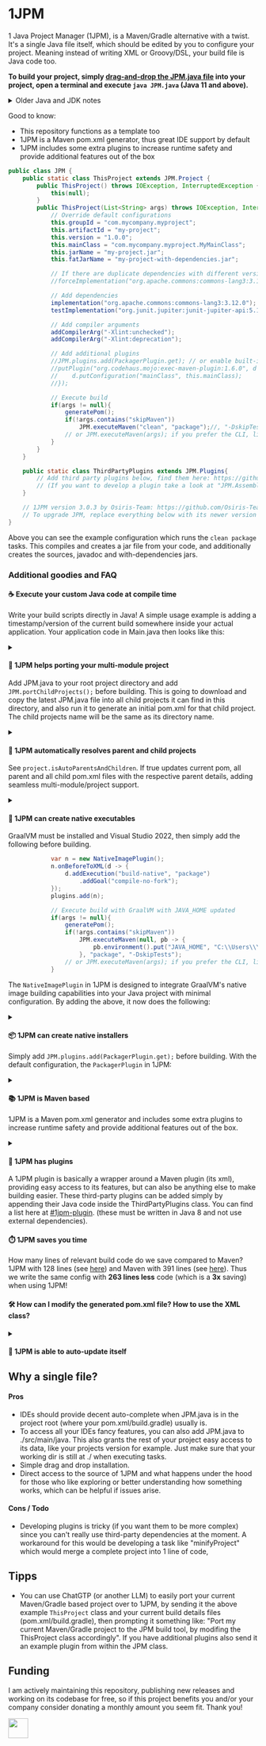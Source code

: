 # 1JPM
1 Java Project Manager (1JPM), is a Maven/Gradle alternative with a twist.
It's a single Java file itself, which should be edited by you to configure your project.
Meaning instead of writing XML or Groovy/DSL, your build file is Java code too.

**To build your project, simply [drag-and-drop the JPM.java file](./src/main/java/com/mycompany/myproject/JPM.java) 
into your project, open a terminal and execute `java JPM.java` (Java 11 and above).**

<details>
<summary>Older Java and JDK notes</summary>

- Java 8 to 10:  `javac JPM.java && java -cp . JPM`
- Earlier Java versions are not supported
- Make sure you use a [globally installed JDK](https://adoptium.net/temurin/releases/?os=windows&package=jdk)
(not JRE) with JAVA_HOME set
</details>


Good to know:
- This repository functions as a template too
- 1JPM is a Maven pom.xml generator, thus great IDE support by default
- 1JPM includes some extra plugins to increase runtime safety and provide additional features out of the box

```java
public class JPM {
    public static class ThisProject extends JPM.Project {
        public ThisProject() throws IOException, InterruptedException {
            this(null);
        }
        public ThisProject(List<String> args) throws IOException, InterruptedException {
            // Override default configurations
            this.groupId = "com.mycompany.myproject";
            this.artifactId = "my-project";
            this.version = "1.0.0";
            this.mainClass = "com.mycompany.myproject.MyMainClass";
            this.jarName = "my-project.jar";
            this.fatJarName = "my-project-with-dependencies.jar";

            // If there are duplicate dependencies with different versions force a specific version like so:
            //forceImplementation("org.apache.commons:commons-lang3:3.12.0");

            // Add dependencies
            implementation("org.apache.commons:commons-lang3:3.12.0");
            testImplementation("org.junit.jupiter:junit-jupiter-api:5.10.3");

            // Add compiler arguments
            addCompilerArg("-Xlint:unchecked");
            addCompilerArg("-Xlint:deprecation");

            // Add additional plugins
            //JPM.plugins.add(PackagerPlugin.get); // or enable built-in ones
            //putPlugin("org.codehaus.mojo:exec-maven-plugin:1.6.0", d -> {
            //    d.putConfiguration("mainClass", this.mainClass);
            //});

            // Execute build
            if(args != null){
                generatePom();
                if(!args.contains("skipMaven"))
                    JPM.executeMaven("clean", "package");//, "-DskipTests"); 
                // or JPM.executeMaven(args); if you prefer the CLI, like "java JPM.java clean package"
            }
        }
    }

    public static class ThirdPartyPlugins extends JPM.Plugins{
        // Add third party plugins below, find them here: https://github.com/topics/1jpm-plugin?o=desc&s=updated
        // (If you want to develop a plugin take a look at "JPM.AssemblyPlugin" class further below to get started)
    }

    // 1JPM version 3.0.3 by Osiris-Team: https://github.com/Osiris-Team/1JPM
    // To upgrade JPM, replace everything below with its newer version
}
```

Above you can see the example configuration which runs the `clean package` tasks.
This compiles and creates a jar file from your code, and additionally creates the sources,
javadoc and with-dependencies jars.

### Additional goodies and FAQ

#### ☕ Execute your custom Java code at compile time
Write your build scripts directly in Java!
A simple usage example is adding a timestamp/version of the current build
somewhere inside your actual application. Your application code in Main.java then looks like this:

<details>
<summary></summary>

```java
//...
            add(new H6("Version " + LocalDateTime.ofInstant(Instant.ofEpochMilli(/*CURRENT_MILLIS_AT_JPM_BUILD*/1747573889290L), ZoneId.systemDefault()).toLocalDate().toString()));
//...
```
And inside the JPM class you add something like this:
```java
        // Replaces/Updates the current timestamp in the main class, looks like this: /*CURRENT_MILLIS_AT_JPM_BUILD*/1747573889290L
        var srcFolder = new File(System.getProperty("user.dir") + "/src/main/java");
        var mainFile = new File(srcFolder +"/"+ mainClass.replace(".", "/").replace("Main", "Main.java"));
        var s = Files.readString(mainFile.toPath());
        Files.writeString(mainFile.toPath(), s.replaceFirst("/\\*CURRENT_MILLIS_AT_JPM_BUILD\\*/\\d+L",
                "/*CURRENT_MILLIS_AT_JPM_BUILD*/"+System.currentTimeMillis()+"L"));
```
</details>

#### 🧩 1JPM helps porting your multi-module project
Add JPM.java to your root project directory and add `JPM.portChildProjects();` before building.
This is going to download and copy the latest JPM.java file into all child projects it can find
in this directory, and also run it to generate an initial pom.xml for that child project.
The child projects name will be the same as its directory name.

<details>
<summary></summary>


A child project is detected
if a src/main/java folder structure exists, and the parent folder of src/ is then used as child project root.  
Note that a child project is expected to be directly inside a subdirectory of this project.

Now `project.isAutoParentsAndChildren` will work properly, since all needed pom.xml files should exist.

Do you also need something like global variables across those projects? 
Then the `String val = $("key");` function might be of help to you,
since it can easily retrieve values for props defined in the nearest JPM.properties file.

</details>

#### 🧭 1JPM automatically resolves parent and child projects
See `project.isAutoParentsAndChildren`.
If true updates current pom, all parent and all child pom.xml
files with the respective parent details, adding seamless multi-module/project support.

<details>
<summary></summary>


This expects that the parent pom is always inside the parent directory,
otherwise a performant search is not possible since the entire disk would need to be checked.
</details>

#### 🧊 1JPM can create native executables

GraalVM must be installed and Visual Studio 2022, then simply add the following before building.

```java
            var n = new NativeImagePlugin();
            n.onBeforeToXML(d -> {
                d.addExecution("build-native", "package")
                    .addGoal("compile-no-fork");
            });
            plugins.add(n);

            // Execute build with GraalVM with JAVA_HOME updated
            if(args != null){
                generatePom();
                if(!args.contains("skipMaven"))
                    JPM.executeMaven(null, pb -> {
                        pb.environment().put("JAVA_HOME", "C:\\Users\\YOUR_USERNAME\\YOUR_PATH\\graalvm-jdk-24.0.2");
                    }, "package", "-DskipTests");
                // or JPM.executeMaven(args); if you prefer the CLI, like "java JPM.java clean package"
            }
```

The `NativeImagePlugin` in 1JPM is designed to integrate GraalVM's native image building capabilities into your Java project with minimal configuration. 
By adding the above, it now does the following:

<details>
<summary></summary>


1. **Image Generation**: It builds a native executable from your Java application using GraalVM. The generated executable is placed in the `target` directory.

2. **Default Configuration**:
    - **`imageName`**: Defaults to the project's `artifactId`.
    - **`mainClass`**: Automatically determined from the project’s main class configuration.
    - **`build-native` execution**: Compiles the project into a native image during the `package` phase.
    - **`test-native` execution**: Compiles and runs tests as native images during the `test` phase.

3. **Basic Options**: The plugin can be further configured with options like `verbose` output, additional `buildArgs`, or enabling debug information, but these are not set by default.

This setup allows you to seamlessly build native executables with GraalVM, leveraging its performance benefits and ahead-of-time (AOT) compilation, directly from your Maven build process.

For more details see [this GraalVM article](https://graalvm.github.io/native-build-tools/latest/maven-plugin.html).

</details>

#### 📦 1JPM can create native installers
Simply add `JPM.plugins.add(PackagerPlugin.get);` before building.
With the default configuration, the `PackagerPlugin` in 1JPM:

<details>
<summary></summary>


- **Bundles a JRE** with the application package, ensuring the packaged application is self-contained and can run on any system without requiring an external JRE.
- **Uses the project's main class** as the entry point for the application, which is automatically set based on the project's configuration.
- **Generates a basic executable package** without additional platform-specific settings, tarballs, or zipballs.
- **Creates an installer** for the application by default for the current operating system.

This default setup is ideal for quickly packaging a Java application into a distributable format that includes everything needed to run the app.
For more details see [JavaPackager on GitHub](https://github.com/fvarrui/JavaPackager).

</details>

#### 📚 1JPM is Maven based
1JPM is a Maven pom.xml generator and includes some extra plugins to increase runtime safety and provide additional features out of the box.

<details>
<summary></summary>

We use Maven since the complexity as a fully independent build tool
(see version [1.0.3](https://github.com/Osiris-Team/1JPM/blob/1.0.3/src/main/java/JPM.java)) was too high for a single file. Besides, this gives us access to more features, a rich and mature plugin ecosystem, as well as **great IDE compatibility**. 1JPM will take care of generating the pom.xml, downloading the Maven-Wrapper, and then executing Maven as you can see above`.

</details>

#### 🔌 1JPM has plugins
A 1JPM plugin is basically a wrapper around a Maven plugin (its xml), providing easy access to its features, but can also be anything else to make building easier.
These third-party plugins can be added simply by appending their Java code inside the ThirdPartyPlugins class.
You can find a list here at [#1jpm-plugin](https://github.com/topics/1jpm-plugin?o=desc&s=updated).
(these must be written in Java 8 and not use external dependencies).


#### ⏱️ 1JPM saves you time
How many lines of relevant build code do we save compared to Maven? 
1JPM with 128 lines (see [here](https://github.com/Osiris-Team/AutoPlug-Client/blob/bd580033dea4f0cb7399496e9a01bf8047fb5d88/src/main/java/JPM.java))
and Maven with 391 lines (see [here](https://github.com/Osiris-Team/AutoPlug-Client/blob/bd580033dea4f0cb7399496e9a01bf8047fb5d88/pom.xml)).
Thus we write the same config with **263 lines less** code (which is a **3x** saving) when using 1JPM!


#### 🛠️ How can I modify the generated pom.xml file? How to use the XML class?
<details>
<summary></summary>

Inside your ThisProject class you can override the toXML() like so:
```java
@java.lang.Override
public com.mycompany.core.JPM.XML toXML() {
   XML pom = super.toXML(); // Returns <project> element that is fully populated based on ThisProject settings
   
   // Modify here, the example below adds a <resource> 
   // (which will ultimately add non .java files to the output jar too, just an example)
   XML res = new XML("resource");
   res.put("directory", "src/main/java");
   res.put("filtering", "false");
   res.put("includes include", "**/*");
   res.put("excludes exclude", "**/*.java");

   pom.add("build resources", res);
   return pom;
}
```
</details>

#### 🔄 1JPM is able to auto-update itself


## Why a single file?

#### Pros
- IDEs should provide decent auto-complete when JPM.java is in the project root (where your pom.xml/build.gradle)
usually is.
- To access all your IDEs fancy features, you can also add JPM.java to ./src/main/java.
This also grants the rest of your project easy access to its data, like your projects version for example.
Just make sure that your working dir is still at ./ when executing tasks.
- Simple drag and drop installation.
- Direct access to the source of 1JPM and what happens under the hood for those who like exploring or better
understanding how something works, which can be helpful if issues arise.

#### Cons / Todo
- Developing plugins is tricky (if you want them to be more complex) since you can't really use third-party dependencies at the moment.
A workaround for this would be developing a task like "minifyProject" which would merge a complete project into 1 line of code,

## Tipps
- You can use ChatGTP (or another LLM) to easily port your current Maven/Gradle based project over to 1JPM,
by sending it the above example `ThisProject` class and your current build details files (pom.xml/build.gradle),
then prompting it something like: "Port my current Maven/Gradle project to the JPM build tool, by modifing the ThisProject class accordingly".
If you have additional plugins also send it an example plugin from within the JPM class.

## Funding
I am actively maintaining this repository, publishing new releases and working 
on its codebase for free, so if this project benefits you and/or your company consider 
donating a monthly amount you seem fit. Thank you!

<a href="https://www.paypal.com/donate?hosted_button_id=JNXQCWF2TF9W4"><img src="https://github.com/andreostrovsky/donate-with-paypal/raw/master/blue.svg" height="40"></a>
